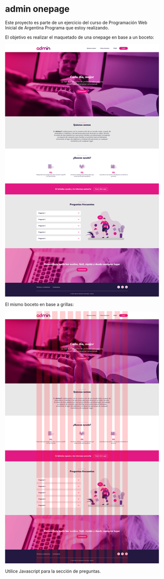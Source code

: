 # admin onepage

Este proyecto es parte de un ejercicio del curso de Programación Web Inicial de Argentina Programa que estoy realizando. 

El objetivo es realizar el maquetado de una onepage en base a un boceto:

![boceto](https://github.com/matiaschanquia/admin-one-page/blob/master/imgReadme/admin-boceto.jpg)

El mismo boceto en base a grillas:

![boceto con grillas](https://github.com/matiaschanquia/admin-one-page/blob/master/imgReadme/admin-boceto-grilla.jpg)

Utilice Javascript para la sección de preguntas.
